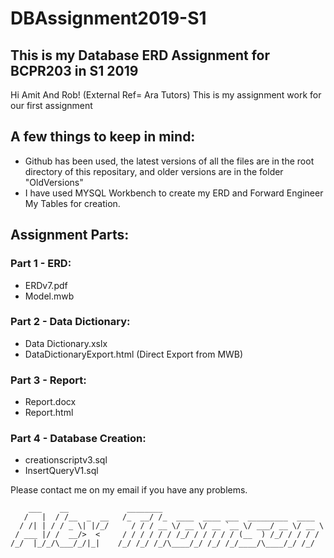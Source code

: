 # DBAssignment2019-S1


## This is my Database ERD Assignment for BCPR203 in S1 2019

Hi Amit And Rob!
(External Ref= Ara Tutors)
This is my assignment work for our first assignment 

## A few things to keep in mind:
  - Github has been used, the latest versions of all the files are in the root directory of this repositary, and older versions are in the folder "OldVersions"
  - I have used MYSQL Workbench to create my ERD and Forward Engineer My Tables for creation.
  
## Assignment Parts:

### Part 1 - ERD:
- ERDv7.pdf
- Model.mwb

### Part 2 - Data Dictionary:
- Data Dictionary.xslx
- DataDictionaryExport.html (Direct Export from MWB)

### Part 3 - Report:
- Report.docx
- Report.html

### Part 4 - Database Creation:
- creationscriptv3.sql
- InsertQueryV1.sql

Please contact me on my email if you have any problems.  
```  
    ___    __             ________     
   /   |  / /__  _  __   /_  __/ /_  ____  ____ ___  _________  ____ 
  / /| | / / _ \| |/_/     / / / __ \/ __ \/ __ `__ \/ ___/ __ \/ __ \
 / ___ |/ /  __/>  <     / / / / / / /_/ / / / / / (__  ) /_/ / / / /
/_/  |_/_/\___/_/|_|    /_/ /_/ /_/\____/_/ /_/ /_/____/\____/_/ /_/ 
```
